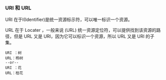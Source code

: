 ### URI 和 URL
URI 在于I(Identifier)是统一资源标示符，可以唯一标识一个资源。

URL 在于 Locater ，一般来说 (URL) 统一资源定位符，可以提供找到该资源的路径，但是 URL 又是 URI，因为它可以标识一个资源，所以 URL 又是 URI 的子集。

```
URI ：树
URL：杨树
--or--
URI ：花
URL：桂花
```

